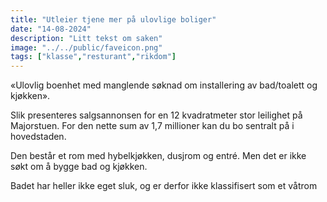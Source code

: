 ```yaml
---
title: "Utleier tjene mer på ulovlige boliger"
date: "14-08-2024"
description: "Litt tekst om saken"
image: "../../public/faveicon.png"
tags: ["klasse","resturant","rikdom"]
---
```

«Ulovlig boenhet med manglende søknad om installering av bad/toalett og kjøkken».

Slik presenteres salgsannonsen for en 12 kvadratmeter stor leilighet på Majorstuen. For den nette sum av 1,7 millioner kan du bo sentralt på i hovedstaden.

Den består et rom med hybelkjøkken, dusjrom og entré. Men det er ikke søkt om å bygge bad og kjøkken.

Badet har heller ikke eget sluk, og er derfor ikke klassifisert som et våtrom
